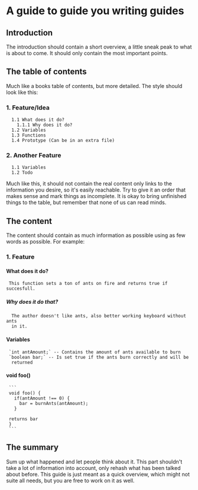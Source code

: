 # A guide to guide you writing guides

## Introduction

The introduction should contain a short overview, a little sneak peak to what
is about to come. It should only contain the most important points.

## The table of contents

Much like a books table of contents, but more detailed.
The style should look like this:

### 1. Feature/Idea
      1.1 What does it do?
        1.1.1 Why does it do?
      1.2 Variables
      1.3 Functions 
      1.4 Prototype (Can be in an extra file)
### 2. Another Feature
      1.1 Variables
      1.2 Todo

Much like this, it should not contain the real content only links 
to the information you desire, so it's easily reachable.
Try to give it an order that makes sense and mark things as incomplete.
It is okay to bring unfinished things to the table, but remember that none
of us can read minds.

## The content

The content should contain as much information as possible using as few
words as possible. For example:

### 1. Feature

#### What does it do?
     This function sets a ton of ants on fire and returns true if succesfull.

##### Why does it do that?
      The author doesn't like ants, also better working keyboard without ants
      in it.

#### Variables

     `int antAmount;` -- Contains the amount of ants available to burn
     `boolean bar;` -- Is set true if the ants burn correctly and will be
      returned

#### void foo()
     ```
     void foo() {
       if(antAmount !== 0) {
         bar = burnAnts(antAmount);
       }
     
     returns bar 
     }
     ```
## The summary

Sum up what happened and let people think about it. This part shouldn't take a
lot of information into account, only rehash what has been talked about before.
This guide is just meant as a quick overview, which might not suite all needs, 
but you are free to work on it as well.

